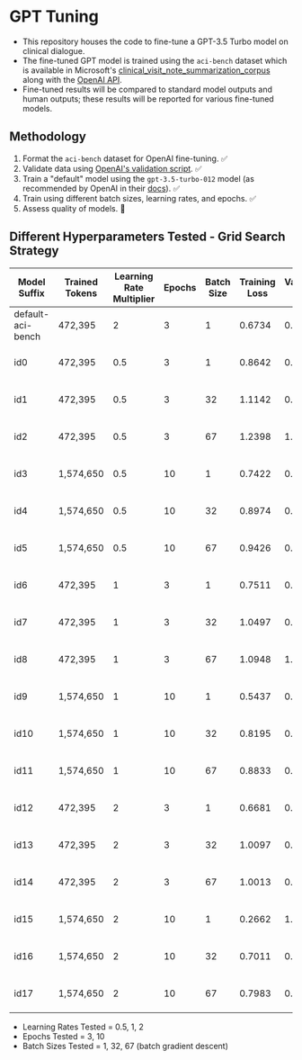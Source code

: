 # GPT Tuning

- This repository houses the code to fine-tune a GPT-3.5 Turbo model on clinical dialogue. 
- The fine-tuned GPT model is trained using the `aci-bench` dataset which is available in Microsoft's [clinical_visit_note_summarization_corpus](https://github.com/microsoft/clinical_visit_note_summarization_corpus) along with the [OpenAI API](https://openai.com/index/openai-api/).
- Fine-tuned results will be compared to standard model outputs and human outputs; these results will be reported for various fine-tuned models.

## Methodology
1. Format the `aci-bench` dataset for OpenAI fine-tuning. ✅
2. Validate data using [OpenAI's validation script](https://cookbook.openai.com/examples/chat_finetuning_data_prep). ✅
3. Train a "default" model using the `gpt-3.5-turbo-012` model (as recommended by OpenAI in their [docs](https://platform.openai.com/docs/guides/fine-tuning#:~:text=gpt%2D3.5%2Dturbo%2D0125%20(recommended))). ✅
4. Train using different batch sizes, learning rates, and epochs. ✅
5. Assess quality of models. 🔄


## Different Hyperparameters Tested - Grid Search Strategy
| Model Suffix    | Trained Tokens |Learning Rate Multiplier| Epochs    | Batch Size | Training Loss | Validation Loss | Model Name |
| ------- | ------- | ------- | ------- | ------- | ------- | ------- | ------- |
| default-aci-bench | 472,395 | 2 | 3 | 1 | 0.6734 | 0.8788 | ft:gpt-3.5-turbo-0125:personal:default-aci-bench:9lDAbkNy |
| id0 | 472,395 | 0.5 | 3 | 1 | 0.8642 | 0.9285 | ft:gpt-3.5-turbo-0125:personal:id0-0-5-3-1:9lHCKWt6 |
| id1 | 472,395 | 0.5 | 3 | 32 | 1.1142 | 0.9966 | ft:gpt-3.5-turbo-0125:personal:id1-0-5-3-32:9lH86WrE |
| id2 | 472,395 | 0.5 | 3 | 67 | 1.2398 | 1.1496 | ft:gpt-3.5-turbo-0125:personal:id2-0-5-3-67:9lH8UvK4 |
| id3 | 1,574,650 | 0.5 | 10 | 1 | 0.7422 | 0.9144 | ft:gpt-3.5-turbo-0125:personal:id3-0-5-10-1:9lHvfLG8 |
| id4 | 1,574,650 | 0.5 | 10 | 32 | 0.8974 | 0.9212 | ft:gpt-3.5-turbo-0125:personal:id4-0-5-10-32:9lHdGty4 |
| id5 | 1,574,650 | 0.5 | 10 | 67 | 0.9426 | 0.9473 | ft:gpt-3.5-turbo-0125:personal:id5-0-5-10-67:9lHc7RWd |
| id6 | 472,395 | 1 | 3 | 1 | 0.7511 | 0.8946 | ft:gpt-3.5-turbo-0125:personal:id6-1-3-1:9lInZ0Yi |
| id7 | 472,395 | 1 | 3 | 32 | 1.0497 | 0.9494 | ft:gpt-3.5-turbo-0125:personal:id7-1-3-32:9lIiZDyS |
| id8 | 472,395 | 1 | 3 | 67 | 1.0948 | 1.0236 | ft:gpt-3.5-turbo-0125:personal:id8-1-3-67:9lIhXPXC |
| id9 | 1,574,650 | 1 | 10 | 1 | 0.5437 | 0.9825 | ft:gpt-3.5-turbo-0125:personal:id9-1-10-1:9lJxwuWa |
| id10 | 1,574,650 | 1 | 10 | 32 | 0.8195 | 0.8851 | ft:gpt-3.5-turbo-0125:personal:id10-1-10-32:9lJkMCw1 |
| id11 | 1,574,650 | 1 | 10 | 67 | 0.8833 | 0.9081 | ft:gpt-3.5-turbo-0125:personal:id11-1-10-67:9lJkGqJ5 |
| id12 | 472,395 | 2 | 3 | 1 | 0.6681 | 0.8778 |ft:gpt-3.5-turbo-0125:personal:id12-2-3-1:9lJz2sxA |
| id13 | 472,395 | 2 | 3 | 32 | 1.0097 | 0.9205 | ft:gpt-3.5-turbo-0125:personal:id13-2-3-32:9lJt3emA |
| id14 | 472,395 | 2 | 3 | 67 | 1.0013 | 0.9812 | ft:gpt-3.5-turbo-0125:personal:id14-2-3-67:9lK2HhyF|
| id15 | 1,574,650 | 2 | 10 | 1 | 0.2662 | 1.1277 | ft:gpt-3.5-turbo-0125:personal:id15-2-10-1:9lKVnn72 |
| id16 | 1,574,650 | 2 | 10 | 32 | 0.7011 | 0.8623 | ft:gpt-3.5-turbo-0125:personal:id16-2-10-32:9lKCyb7z |
| id17 | 1,574,650 | 2 | 10 | 67 | 0.7983 | 0.8676 | ft:gpt-3.5-turbo-0125:personal:id17-2-10-67:9lKF9kn8 |

- Learning Rates Tested = 0.5, 1, 2
- Epochs Tested = 3, 10
- Batch Sizes Tested = 1, 32, 67 (batch gradient descent)
